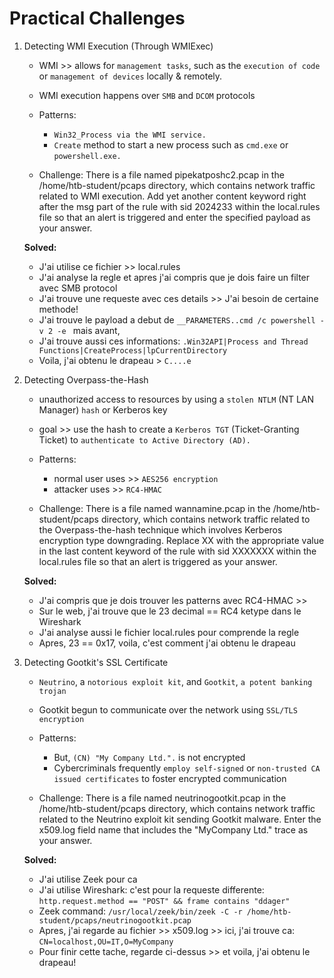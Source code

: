 # Practical Challenges

1. Detecting WMI Execution (Through WMIExec)
    - WMI >> allows for `management tasks`, such as the `execution of code` or `management of devices` locally & remotely.
    - WMI execution happens over `SMB` and `DCOM` protocols

    - Patterns:
        - `Win32_Process via the WMI service.`
        - `Create` method to start a new process such as `cmd.exe` or `powershell.exe.`

    - Challenge:
        There is a file named pipekatposhc2.pcap in the /home/htb-student/pcaps directory, which contains network traffic related to WMI execution.
        Add yet another content keyword right after the msg part of the rule with sid 2024233 within the local.rules file
        so that an alert is triggered and enter the specified payload as your answer.

    **Solved:**
    - J'ai utilise ce fichier >> local.rules
    - J'ai analyse la regle et apres j'ai compris que je dois faire un filter avec SMB protocol
    - J'ai trouve une requeste avec ces details >> J'ai besoin de certaine methode!
    - J'ai trouve le payload a debut de `__PARAMETERS..cmd /c powershell -v 2 -e ` mais avant,
    - J'ai trouve aussi ces informations: `.Win32API|Process and Thread Functions|CreateProcess|lpCurrentDirectory`
    - Voila, j'ai obtenu le drapeau > `C....e`


2.  Detecting Overpass-the-Hash
    - unauthorized access to resources by using a `stolen NTLM` (NT LAN Manager) `hash` or Kerberos key
    - goal >> use the hash to create a `Kerberos TGT` (Ticket-Granting Ticket) to `authenticate to Active Directory (AD).`

    - Patterns:
        - normal user uses >> `AES256 encryption`
        - attacker uses >> `RC4-HMAC`

    - Challenge:
        There is a file named wannamine.pcap in the /home/htb-student/pcaps directory, which contains network traffic related to the
        Overpass-the-hash technique which involves Kerberos encryption type downgrading.
        Replace XX with the appropriate value in the last content keyword of the rule with sid XXXXXXX within the
        local.rules file so that an alert is triggered as your answer.


    **Solved:**
    - J'ai compris que je dois trouver les patterns avec RC4-HMAC >>
    - Sur le web, j'ai trouve que le 23 decimal == RC4 ketype dans le Wireshark
    - J'ai analyse aussi le fichier local.rules pour comprende la regle
    - Apres, 23 == 0x17, voila, c'est comment j'ai obtenu le drapeau

3.  Detecting Gootkit's SSL Certificate
    - `Neutrino`, a `notorious exploit kit`, and `Gootkit`, `a potent banking trojan`
    - Gootkit begun to communicate over the network using `SSL/TLS encryption`


    - Patterns:
        - But, `(CN) "My Company Ltd.".` is not encrypted
        - Cybercriminals frequently `employ self-signed` or `non-trusted CA issued certificates` to foster encrypted communication

    - Challenge:
        There is a file named neutrinogootkit.pcap in the /home/htb-student/pcaps directory, which contains
        network traffic related to the Neutrino exploit kit sending Gootkit malware.
        Enter the x509.log field name that includes the "MyCompany Ltd." trace as your answer.

    **Solved:**
    - J'ai utilise Zeek pour ca
    - J'ai utilise Wireshark: c'est pour la requeste differente: `http.request.method == "POST" && frame contains "ddager"`
    - Zeek command: `/usr/local/zeek/bin/zeek -C -r /home/htb-student/pcaps/neutrinogootkit.pcap`
    - Apres, j'ai regarde au fichier >> x509.log >> ici, j'ai trouve ca:
        `CN=localhost,OU=IT,O=MyCompany`
    - Pour finir cette tache, regarde ci-dessus >> et voila, j'ai obtenu le drapeau!






